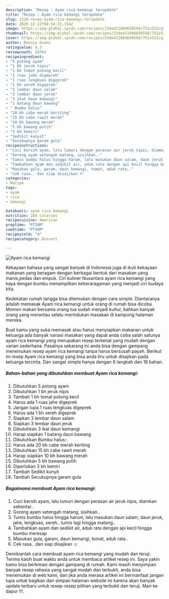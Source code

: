 ```yaml
---
description: "Resep : Ayam rica kemangi terupdate"
title: "Resep : Ayam rica kemangi terupdate"
slug: 1220-resep-ayam-rica-kemangi-terupdate
date: 2020-12-22T04:54:23.154Z
image: https://img-global.cpcdn.com/recipes/23de41188d65059d/751x532cq70/ayam-rica-kemangi-foto-resep-utama.jpg
thumbnail: https://img-global.cpcdn.com/recipes/23de41188d65059d/751x532cq70/ayam-rica-kemangi-foto-resep-utama.jpg
cover: https://img-global.cpcdn.com/recipes/23de41188d65059d/751x532cq70/ayam-rica-kemangi-foto-resep-utama.jpg
author: Ronnie Evans
ratingvalue: 4.3
reviewcount: 28364
recipeingredient:
- "5 potong ayam"
- "1 bh jeruk nipis"
- "1 bh tomat potong kecil"
- "1 ruas jahe digeprek"
- "1 ruas lengkuas digeprek"
- "1 bh sereh digeprek"
- "3 lembar daun salam"
- "3 lembar daun jeruk"
- "3 ikat daun kemangi"
- "1 batang daun bawang"
- " Bumbu halus"
- "20 bh cabe merah keriting"
- "15 bh cabe rawit merah"
- "10 bh bawang merah"
- "5 bh bawang putih"
- "3 bh kemiri"
- "Sedikit kunyit"
- "Secukupnya garam gula"
recipeinstructions:
- "Cuci bersih ayam, lalu lumuri dengan perasan air jeruk nipis, diamkan sebentar.."
- "Goreng ayam setengah matang, sisihkan.."
- "Tumis bumbu halus hingga harum, lalu masukan daun salam, daun jeruk, jahe, lengkuas, sereh.. tumis lagi hingga matang.."
- "Tambahkan ayam dan sedikit air, aduk rata dengan api kecil hingga bumbu meresap"
- "Masukan gula, garam, daun kemangi, tomat, aduk rata.."
- "Cek rasa.. dan siap disajikan ☺️"
categories:
- Recipe
tags:
- ayam
- rica
- kemangi

katakunci: ayam rica kemangi 
nutrition: 284 calories
recipecuisine: American
preptime: "PT20M"
cooktime: "PT36M"
recipeyield: "4"
recipecategory: Dessert

---
```



![Ayam rica kemangi](https://img-global.cpcdn.com/recipes/23de41188d65059d/751x532cq70/ayam-rica-kemangi-foto-resep-utama.jpg)

Kekayaan bahasa yang sangat banyak di Indonesia juga di ikuti kekayaan makanan yang beragam dengan berbagai bentuk dari masakan yang manis,pedas dan empuk. Ciri kuliner Nusantara ayam rica kemangi yang kaya dengan bumbu menampilkan keberaragaman yang menjadi ciri budaya kita.


Kedekatan rumah tangga bisa ditemukan dengan cara simple. Diantaranya adalah memasak Ayam rica kemangi untuk orang di rumah bisa dicoba. Momen makan bersama orang tua sudah menjadi kultur, bahkan banyak orang yang merantau selalu merindukan masakan di kampung halaman mereka.



Buat kamu yang suka memasak atau harus menyiapkan makanan untuk keluarga ada banyak variasi masakan yang dapat anda coba salah satunya ayam rica kemangi yang merupakan resep terkenal yang mudah dengan varian sederhana. Pasalnya sekarang ini anda bisa dengan gampang menemukan resep ayam rica kemangi tanpa harus bersusah payah.
Berikut ini resep Ayam rica kemangi yang bisa anda tiru untuk disajikan pada keluarga tercinta. Dan sangat simple hanya dengan 6 langkah dan 18 bahan.


<!--inarticleads1-->

##### Bahan-bahan yang dibutuhkan membuat Ayam rica kemangi:

1. Dibutuhkan 5 potong ayam
1. Dibutuhkan 1 bh jeruk nipis
1. Tambah 1 bh tomat potong kecil
1. Harus ada 1 ruas jahe digeprek
1. Jangan lupa 1 ruas lengkuas digeprek
1. Harus ada 1 bh sereh digeprek
1. Siapkan 3 lembar daun salam
1. Siapkan 3 lembar daun jeruk
1. Dibutuhkan 3 ikat daun kemangi
1. Harap siapkan 1 batang daun bawang
1. Dibutuhkan  Bumbu halus::
1. Harus ada 20 bh cabe merah keriting
1. Dibutuhkan 15 bh cabe rawit merah
1. Harap siapkan 10 bh bawang merah
1. Dibutuhkan 5 bh bawang putih
1. Diperlukan 3 bh kemiri
1. Tambah Sedikit kunyit
1. Tambah Secukupnya garam gula




<!--inarticleads2-->

##### Bagaimana membuat  Ayam rica kemangi:

1. Cuci bersih ayam, lalu lumuri dengan perasan air jeruk nipis, diamkan sebentar..
1. Goreng ayam setengah matang, sisihkan..
1. Tumis bumbu halus hingga harum, lalu masukan daun salam, daun jeruk, jahe, lengkuas, sereh.. tumis lagi hingga matang..
1. Tambahkan ayam dan sedikit air, aduk rata dengan api kecil hingga bumbu meresap
1. Masukan gula, garam, daun kemangi, tomat, aduk rata..
1. Cek rasa.. dan siap disajikan ☺️




Demikianlah cara membuat ayam rica kemangi yang mudah dan teruji. Terima kasih buat waktu anda untuk membaca artikel resep ini. Saya yakin kamu bisa berkreasi dengan gampang di rumah. Kami masih menyimpan banyak resep rahasia yang sangat mudah dan terbukti, anda bisa menemukan di web kami, dan jika anda merasa artikel ini bermanfaat jangan lupa untuk bagikan dan simpan halaman website ini karena akan banyak update terbaru untuk resep-resep pilihan yang terbukti dan teruji. Mari ke dapur !!!. 
